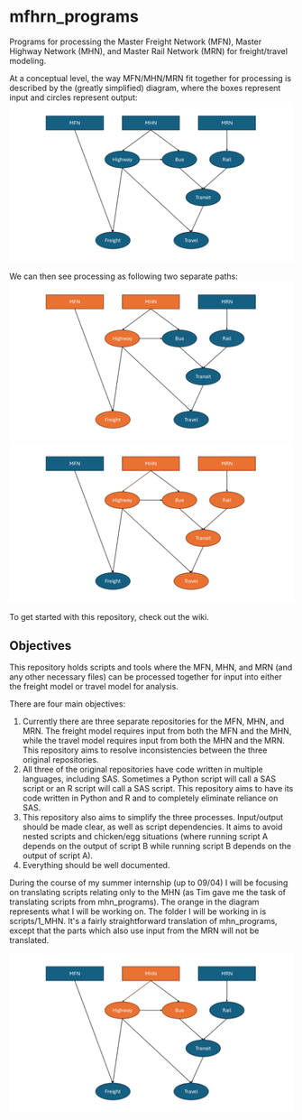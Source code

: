 # mfhrn_programs
Programs for processing the Master Freight Network (MFN), Master Highway Network (MHN), and Master Rail Network (MRN) for freight/travel modeling. 

At a conceptual level, the way MFN/MHN/MRN fit together for processing is described by the (greatly simplified) diagram, where the boxes represent input and circles represent output: 
![A diagram showing the structure behind this repository.](images/concept.png)

We can then see processing as following two separate paths: 
![A diagram showing the freight path through this repository.](images/freight_concept.png)
![A diagram showing the travel path through this repository.](images/travel_concept.png)

To get started with this repository, check out the wiki. 

## Objectives 
This repository holds scripts and tools where the MFN, MHN, and MRN (and any other necessary files) can be processed together for input into either the freight model or travel model for analysis. 

There are four main objectives:
1. Currently there are three separate repositories for the MFN, MHN, and MRN. The freight model requires input from both the MFN and the MHN, while the travel model requires input from both the MHN and the MRN. This repository aims to resolve inconsistencies between the three original repositories.
2. All three of the original repositories have code written in multiple languages, including SAS. Sometimes a Python script will call a SAS script or an R script will call a SAS script. This repository aims to have its code written in Python and R and to completely eliminate reliance on SAS.
3. This repository also aims to simplify the three processes. Input/output should be made clear, as well as script dependencies. It aims to avoid nested scripts and chicken/egg situations (where running script A depends on the output of script B while running script B depends on the output of script A). 
4. Everything should be well documented.

During the course of my summer internship (up to 09/04) I will be focusing on translating scripts relating only to the MHN (as Tim gave me the task of translating scripts from mhn_programs). The orange in the diagram represents what I will be working on. The folder I will be working in is scripts/1_MHN. It's a fairly straightforward translation of mhn_programs, except that the parts which also use input from the MRN will not be translated.  

![A diagram showing my summer task.](images/highway_process.png)